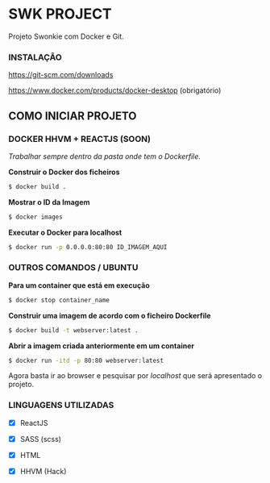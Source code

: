 # SWK PROJECT

Projeto Swonkie com Docker e Git.

### INSTALAÇÃO

https://git-scm.com/downloads

https://www.docker.com/products/docker-desktop (obrigatório)

## COMO INICIAR PROJETO

### DOCKER HHVM + REACTJS (SOON)

*Trabalhar sempre dentro da pasta onde tem o Dockerfile.*

**Construir o Docker dos ficheiros**
```sh
$ docker build .
```

**Mostrar o ID da Imagem**
```sh
$ docker images
```

**Executar o Docker para localhost**
```sh
$ docker run -p 0.0.0.0:80:80 ID_IMAGEM_AQUI
```

### OUTROS COMANDOS / UBUNTU

**Para um container que está em execução**
```sh
$ docker stop container_name
```

**Construir uma imagem de acordo com o ficheiro Dockerfile**
```sh
$ docker build -t webserver:latest .
```

**Abrir a imagem criada anteriormente em um container**
```sh
$ docker run -itd -p 80:80 webserver:latest
```

Agora basta ir ao browser e pesquisar por *localhost* que será apresentado o projeto.

### LINGUAGENS UTILIZADAS

- [x] ReactJS
- [x] SASS (scss)
- [x] HTML
- [x] HHVM (Hack)

